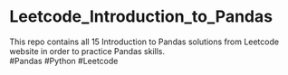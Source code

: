 # Leetcode_Introduction_to_Pandas

This repo contains all 15 Introduction to Pandas solutions from Leetcode website in order to practice Pandas skills.  
#Pandas #Python #Leetcode
